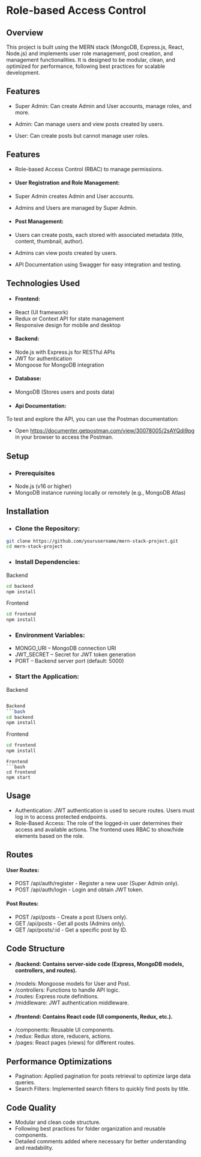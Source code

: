 
# Role-based Access Control


## Overview

This project is built using the MERN stack (MongoDB, Express.js, React, Node.js) and implements user role management, post creation, and management functionalities. It is designed to be modular, clean, and optimized for performance, following best practices for scalable development.


## Features

- Super Admin: Can create Admin and User accounts, manage roles, and more.

- Admin: Can manage users and view posts created by users.

- User: Can create posts but cannot manage user roles.


## Features

- Role-based Access Control (RBAC) to manage permissions.

- #### User Registration and Role Management:
- Super Admin creates Admin and User accounts.
- Admins and Users are managed by Super Admin.

- #### Post Management:
- Users can create posts, each stored with associated metadata (title, content, thumbnail, author).
- Admins can view posts created by users.
- API Documentation using Swagger for easy integration and testing.

## Technologies Used
- #### Frontend:
- React (UI framework)
- Redux or Context API for state management
- Responsive design for mobile and desktop
- #### Backend:
- Node.js with Express.js for RESTful APIs
- JWT for authentication
- Mongoose for MongoDB integration
- #### Database:
- MongoDB (Stores users and posts data)
- #### Api Documentation:
To test and explore the API, you can use the Postman documentation:
- Open https://documenter.getpostman.com/view/30078005/2sAYQdi9pg in your browser to access the Postman.

## Setup
- ### Prerequisites
- Node.js (v16 or higher)
- MongoDB instance running locally or remotely (e.g., MongoDB Atlas)

## Installation
- ### Clone the Repository:

```bash
git clone https://github.com/yourusername/mern-stack-project.git
cd mern-stack-project
```

- ### Install Dependencies:

Backend
```bash
cd backend
npm install
```
Frontend
```bash
cd frontend
npm install
```



- ### Environment Variables:
- MONGO_URI – MongoDB connection URI
- JWT_SECRET – Secret for JWT token generation
- PORT – Backend server port (default: 5000)
- ### Start the Application:


Backend
```bash

Backend
```bash
cd backend
npm install
```
Frontend
```bash
cd frontend
npm install
```
```
Frontend
```bash
cd frontend
npm start
```




## Usage
- Authentication: JWT authentication is used to secure routes. Users must log in to access protected endpoints.
- Role-Based Access: The role of the logged-in user determines their access and available actions. The frontend uses RBAC to show/hide elements based on the role.
## Routes
#### User Routes:
- POST /api/auth/register - Register a new user (Super Admin only).
- POST /api/auth/login - Login and obtain JWT token.
#### Post Routes:
- POST /api/posts - Create a post (Users only).
- GET /api/posts - Get all posts (Admins only).
- GET /api/posts/:id - Get a specific post by ID.
 
## Code Structure
- #### /backend: Contains server-side code (Express, MongoDB models, controllers, and routes).
 - /models: Mongoose models for User and Post.
- /controllers: Functions to handle API logic.
- /routes: Express route definitions.
- /middleware: JWT authentication middleware.
- #### /frontend: Contains React code (UI components, Redux, etc.).
- /components: Reusable UI components.
- /redux: Redux store, reducers, actions.
- /pages: React pages (views) for different routes.
## Performance Optimizations
- Pagination: Applied pagination for posts retrieval to optimize large data queries.
- Search Filters: Implemented search filters to quickly find posts by title.
## Code Quality
- Modular and clean code structure.
- Following best practices for folder organization and reusable components.
- Detailed comments added where necessary for better understanding and readability.

